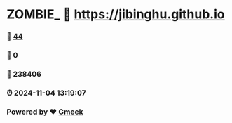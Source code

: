 # ZOMBIE_ :link: https://jibinghu.github.io 
### :page_facing_up: [44](https://jibinghu.github.io/tag.html) 
### :speech_balloon: 0 
### :hibiscus: 238406 
### :alarm_clock: 2024-11-04 13:19:07 
### Powered by :heart: [Gmeek](https://github.com/Meekdai/Gmeek)
